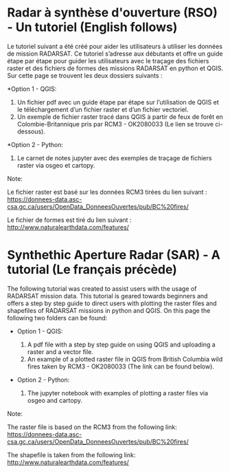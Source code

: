 # Radar à synthèse d'ouverture (RSO) - Un tutoriel (English follows)
Le tutoriel suivant a été créé pour aider les utilisateurs à utiliser les données de mission RADARSAT. Ce tutoriel s’adresse aux débutants et offre un guide étape par étape pour guider les utilisateurs avec le traçage des fichiers raster et des fichiers de formes des missions RADARSAT en python et QGIS. Sur cette page se trouvent les deux dossiers suivants : 

*Option 1 - QGIS:
  1) Un fichier pdf avec un guide étape par étape sur l’utilisation de QGIS et le téléchargement d’un fichier raster et d’un fichier vectoriel.
  2) Un exemple de fichier raster tracé dans QGIS à partir de feux de forêt en Colombie-Britannique pris par RCM3 - OK2080033 (Le lien se trouve ci-dessous). 
  
*Option 2 - Python:
  1) Le carnet de notes jupyter avec des exemples de traçage de fichiers raster via osgeo et cartopy. 
  
Note:

Le fichier raster est basé sur les données RCM3 tirées du lien suivant : https://donnees-data.asc-csa.gc.ca/users/OpenData_DonneesOuvertes/pub/BC%20fires/

Le fichier de formes est tiré du lien suivant : http://www.naturalearthdata.com/features/
  
# Synthethic Aperture Radar (SAR) - A tutorial (Le français précède)
The following tutorial was created to assist users with the usage of RADARSAT mission data. This tutorial is geared towards beginners and offers a step by step guide to direct users with plotting the raster files and shapefiles of RADARSAT missions in python and QGIS. On this page the following two folders can be found: 
* Option 1 - QGIS:
  1) A pdf file with a step by step guide on using QGIS and uploading a raster and a vector file.
  2) An example of a plotted raster file in QGIS from British Columbia wild fires taken by RCM3 - OK2080033 (The link can be found below).  

* Option 2 - Python: 
  1) The jupyter notebook with examples of plotting a raster files via osgeo and cartopy. 

Note:

The raster file is based on the RCM3 from the following link: https://donnees-data.asc-csa.gc.ca/users/OpenData_DonneesOuvertes/pub/BC%20fires/

The shapefile is taken from the following link: http://www.naturalearthdata.com/features/

        
  
